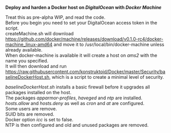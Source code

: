 **Deploy and harden a Docker host on _DigitalOcean_ with _Docker Machine_**     
     
Treat this as pre-alpha WIP, and read the code.    
Before you begin you need to set your DigitalOcean access token in the script.     
createMachine.sh will download https://github.com/docker/machine/releases/download/v0.1.0-rc4/docker-machine_linux-amd64 and move it to /usr/local/bin/docker-machine unless already available.     
When docker-machine is available it will create a host on *ams2* with the name you specified.     
It will then download and run https://raw.githubusercontent.com/konstruktoid/Docker/master/Security/baselineDockerHost.sh, which is a script to create a minimal level of security.     
     
*baselineDockerHost.sh* installs a basic firewall before it upgrades all packages installed on the host.     
The packages *apparmor-profiles*, *haveged* and *ntp* are installed.     
*hosts.allow* and *hosts.deny* as well as *cron* and *at* are configured.    
Some users are remove.     
SUID bits are removed.     
Docker option *icc* is set to false.     
NTP is then configured and old and unused packages are removed.

